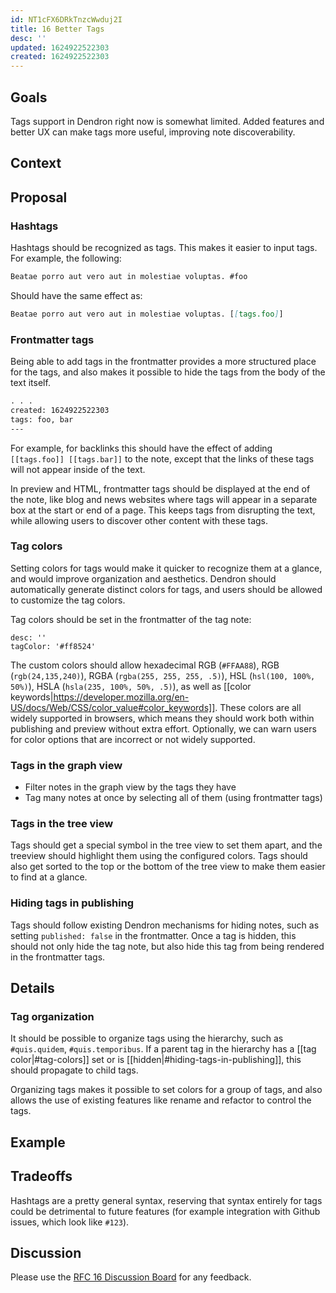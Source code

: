 ```yaml
---
id: NT1cFX6DRkTnzcWwduj2I
title: 16 Better Tags
desc: ''
updated: 1624922522303
created: 1624922522303
---
```


## Goals

Tags support in Dendron right now is somewhat limited. Added features and better UX can make tags more useful, improving note discoverability.

## Context

## Proposal

### Hashtags

Hashtags should be recognized as tags. This makes it easier to input tags. For example, the following:

```markdown
Beatae porro aut vero aut in molestiae voluptas. #foo
```

Should have the same effect as:

```markdown
Beatae porro aut vero aut in molestiae voluptas. [[tags.foo]]
```

### Frontmatter tags
Being able to add tags in the frontmatter provides a more structured place for the tags, and also makes it possible to hide the tags from the body of the text itself.

```markdown
. . .
created: 1624922522303
tags: foo, bar
---
```

For example, for backlinks this should have the effect of adding `[[tags.foo]] [[tags.bar]]` to the note, except that the links of these tags will not appear inside of the text.

In preview and HTML, frontmatter tags should be displayed at the end of the note, like blog and news websites where tags will appear in a separate box at the start or end of a page.
This keeps tags from disrupting the text, while allowing users to discover other content with these tags.

### Tag colors

Setting colors for tags would make it quicker to recognize them at a glance, and would improve organization and aesthetics. Dendron should automatically generate distinct colors for tags, and users should be allowed to customize the tag colors.

Tag colors should be set in the frontmatter of the tag note:

```
desc: ''
tagColor: '#ff8524'
```

The custom colors should allow hexadecimal RGB (`#FFAA88`), RGB (`rgb(24,135,240)`), RGBA (`rgba(255, 255, 255, .5)`), HSL (`hsl(100, 100%, 50%)`), HSLA (`hsla(235, 100%, 50%, .5)`), as well as [[color keywords|https://developer.mozilla.org/en-US/docs/Web/CSS/color_value#color_keywords]].
These colors are all widely supported in browsers, which means they should work both within publishing and preview without extra effort.
Optionally, we can warn users for color options that are incorrect or not widely supported.

### Tags in the graph view

* Filter notes in the graph view by the tags they have
* Tag many notes at once by selecting all of them (using frontmatter tags)

### Tags in the tree view

Tags should get a special symbol in the tree view to set them apart, and the treeview should highlight them using the configured colors.
Tags should also get sorted to the top or the bottom of the tree view to make them easier to find at a glance.

### Hiding tags in publishing

Tags should follow existing Dendron mechanisms for hiding notes, such as setting `published: false` in the frontmatter.
Once a tag is hidden, this should not only hide the tag note, but also hide this tag from being rendered in the frontmatter tags.

## Details

### Tag organization

It should be possible to organize tags using the hierarchy, such as `#quis.quidem`, `#quis.temporibus`.
If a parent tag in the hierarchy has a [[tag color|#tag-colors]] set or is [[hidden|#hiding-tags-in-publishing]], this should propagate to child tags.

Organizing tags makes it possible to set colors for a group of tags, and also allows the use of existing features like rename and refactor to control the tags.
## Example

## Tradeoffs

Hashtags are a pretty general syntax, reserving that syntax entirely for tags could be detrimental to future features (for example integration with Github issues, which look like `#123`).

## Discussion

Please use the [RFC 16 Discussion Board](https://github.com/dendronhq/dendron/discussions/885) for any feedback.
